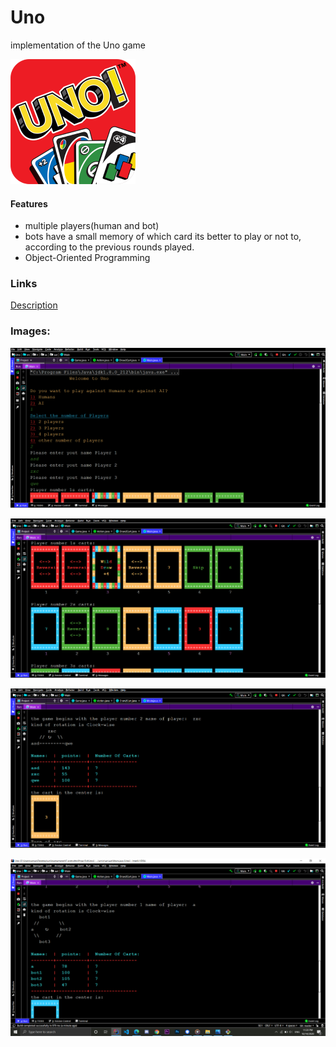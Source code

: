 # Uno
implementation of the Uno game  

![](https://github.com/neginkheirmand/UnoGame/blob/master/project%20description%20and%20examples/UNO-logo1.png?raw=true)


#### Features

* multiple players(human and bot)
* bots have a small memory of which card its better to play or not to, according to the previous rounds played.
* Object-Oriented Programming

### Links

[Description](https://github.com/neginkheirmand/UnoGame/raw/master/project%20description%20and%20examples/AP_Project_Final.pdf)

### Images:

![](https://github.com/neginkheirmand/UnoGame/blob/master/project%20description%20and%20examples/example1.png?raw=true)


![](https://github.com/neginkheirmand/UnoGame/blob/master/project%20description%20and%20examples/example2.png?raw=true)


![](https://github.com/neginkheirmand/UnoGame/blob/master/project%20description%20and%20examples/example3.png?raw=true)


![](https://github.com/neginkheirmand/UnoGame/blob/master/project%20description%20and%20examples/example4.png?raw=true)

